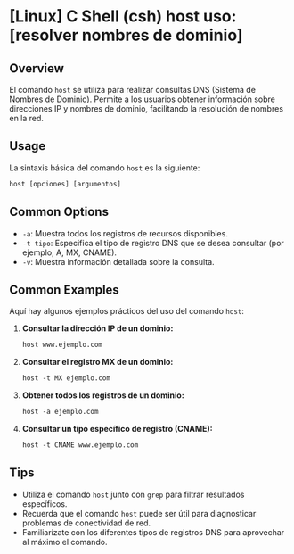 # [Linux] C Shell (csh) host uso: [resolver nombres de dominio]

## Overview
El comando `host` se utiliza para realizar consultas DNS (Sistema de Nombres de Dominio). Permite a los usuarios obtener información sobre direcciones IP y nombres de dominio, facilitando la resolución de nombres en la red.

## Usage
La sintaxis básica del comando `host` es la siguiente:

```csh
host [opciones] [argumentos]
```

## Common Options
- `-a`: Muestra todos los registros de recursos disponibles.
- `-t tipo`: Especifica el tipo de registro DNS que se desea consultar (por ejemplo, A, MX, CNAME).
- `-v`: Muestra información detallada sobre la consulta.

## Common Examples
Aquí hay algunos ejemplos prácticos del uso del comando `host`:

1. **Consultar la dirección IP de un dominio:**
   ```csh
   host www.ejemplo.com
   ```

2. **Consultar el registro MX de un dominio:**
   ```csh
   host -t MX ejemplo.com
   ```

3. **Obtener todos los registros de un dominio:**
   ```csh
   host -a ejemplo.com
   ```

4. **Consultar un tipo específico de registro (CNAME):**
   ```csh
   host -t CNAME www.ejemplo.com
   ```

## Tips
- Utiliza el comando `host` junto con `grep` para filtrar resultados específicos.
- Recuerda que el comando `host` puede ser útil para diagnosticar problemas de conectividad de red.
- Familiarízate con los diferentes tipos de registros DNS para aprovechar al máximo el comando.